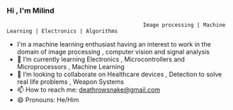 ### Hi , I'm Milind 
                                               Image processing | Machine Learning | Electronics | Algorithms

- I'm a machine learning enthusiast having an interest to work in the domain of image processing , computer vision and signal analysis
- 🌱 I’m currently learning Electronics , Microcontrollers and Microprocessors , Machine Learning
- 👯 I’m looking to collaborate on Healthcare devices , Detection to solve real life problems , Weapon Systems
- 📫 How to reach me: deathrowsnake@gmail.com
- 😄 Pronouns: He/Him
